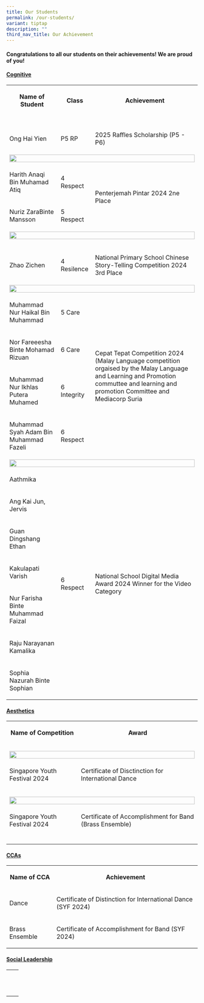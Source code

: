 ```yaml
---
title: Our Students
permalink: /our-students/
variant: tiptap
description: ""
third_nav_title: Our Achievement
---
```

<h4>Congratulations to all our students on their achievements! We are proud of you!</h4>
<p></p>
<h4><strong><u>Cognitive</u></strong></h4>
<table style="minWidth: 75px">
<colgroup>
<col>
<col>
<col>
</colgroup>
<tbody>
<tr>
<th rowspan="1" colspan="1">
<p>Name of Student</p>
</th>
<th rowspan="1" colspan="1">
<p>Class</p>
</th>
<th rowspan="1" colspan="1">
<p>Achievement</p>
</th>
</tr>
<tr>
<td rowspan="1" colspan="3">
<p></p>
</td>
</tr>
<tr>
<td rowspan="1" colspan="1">
<p>Ong Hai Yien</p>
</td>
<td rowspan="1" colspan="1">
<p>P5 RP</p>
</td>
<td rowspan="1" colspan="1">
<p>2025 Raffles Scholarship (P5 - P6)</p>
</td>
</tr>
<tr>
<td rowspan="1" colspan="3">
<div class="isomer-image-wrapper">
<img style="width: 100%" height="auto" width="100%" alt="" src="/images/Malay_language_award.png">
</div>
</td>
</tr>
<tr>
<td rowspan="1" colspan="1">
<p>Harith Anaqi Bin Muhamad Atiq</p>
</td>
<td rowspan="1" colspan="1">
<p>4 Respect</p>
</td>
<td rowspan="2" colspan="1">
<p>Penterjemah Pintar 2024 2ne Place</p>
</td>
</tr>
<tr>
<td rowspan="1" colspan="1">
<p>Nuriz ZaraBinte Mansson</p>
</td>
<td rowspan="1" colspan="1">
<p>5 Respect</p>
</td>
</tr>
<tr>
<td rowspan="1" colspan="3">
<div class="isomer-image-wrapper">
<img style="width: 100%" height="auto" width="100%" alt="" src="/images/chinese_competition.jpg">
</div>
<p></p>
</td>
</tr>
<tr>
<td rowspan="1" colspan="1">
<p>Zhao Zichen</p>
</td>
<td rowspan="1" colspan="1">
<p>4 Resilence</p>
</td>
<td rowspan="1" colspan="1">
<p>National Primary School Chinese Story-Telling Competition 2024 3rd Place</p>
</td>
</tr>
<tr>
<td rowspan="1" colspan="3">
<div class="isomer-image-wrapper">
<img style="width: 100%" height="auto" width="100%" alt="" src="/images/Cepat_Tepat.png">
</div>
</td>
</tr>
<tr>
<td rowspan="1" colspan="1">
<p>Muhammad Nur Haikal Bin Muhammad</p>
</td>
<td rowspan="1" colspan="1">
<p>5 Care</p>
</td>
<td rowspan="4" colspan="1">
<p>Cepat Tepat Competition 2024 (Malay Language competition orgaised by the
Malay Language and Learning and Promotion commuttee and learning and promotion
Committee and Mediacorp Suria</p>
</td>
</tr>
<tr>
<td rowspan="1" colspan="1">
<p>Nor Fareeesha Binte Mohamad Rizuan</p>
</td>
<td rowspan="1" colspan="1">
<p>6 Care</p>
</td>
</tr>
<tr>
<td rowspan="1" colspan="1">
<p>Muhammad Nur Ikhlas Putera Muhamed</p>
</td>
<td rowspan="1" colspan="1">
<p>6 Integrity</p>
</td>
</tr>
<tr>
<td rowspan="1" colspan="1">
<p>Muhammad Syah Adam Bin Muhammad Fazeli</p>
</td>
<td rowspan="1" colspan="1">
<p>6 Respect</p>
</td>
</tr>
<tr>
<td rowspan="1" colspan="3">
<div class="isomer-image-wrapper">
<img style="width: 100%" height="auto" width="100%" alt="" src="/images/SDMA.png">
</div>
</td>
</tr>
<tr>
<td rowspan="1" colspan="1">
<p>Aathmika⁠</p>
</td>
<td rowspan="7" colspan="1">
<p>6 Respect</p>
</td>
<td rowspan="7" colspan="1">
<p>National School Digital Media Award 2024 Winner for the Video Category</p>
</td>
</tr>
<tr>
<td rowspan="1" colspan="1">
<p>Ang Kai Jun, Jervis</p>
</td>
</tr>
<tr>
<td rowspan="1" colspan="1">
<p>Guan Dingshang Ethan</p>
</td>
</tr>
<tr>
<td rowspan="1" colspan="1">
<p>Kakulapati Varish</p>
</td>
</tr>
<tr>
<td rowspan="1" colspan="1">
<p>Nur Farisha Binte Muhammad Faizal</p>
</td>
</tr>
<tr>
<td rowspan="1" colspan="1">
<p>Raju Narayanan Kamalika</p>
</td>
</tr>
<tr>
<td rowspan="1" colspan="1">
<p>Sophia Nazurah Binte Sophian</p>
</td>
</tr>
</tbody>
</table>
<h4><strong><u>Aesthetics</u></strong></h4>
<table style="minWidth: 50px">
<colgroup>
<col>
<col>
</colgroup>
<tbody>
<tr>
<th rowspan="1" colspan="1">
<p>Name of Competition</p>
</th>
<th rowspan="1" colspan="1">
<p>Award</p>
</th>
</tr>
<tr>
<td rowspan="1" colspan="2">
<p></p>
<div class="isomer-image-wrapper">
<img style="width: 100%" height="auto" width="100%" alt="" src="/images/Dance.png">
</div>
</td>
</tr>
<tr>
<td rowspan="1" colspan="1">
<p>Singapore Youth Festival 2024</p>
</td>
<td rowspan="1" colspan="1">
<p>Certificate of Disctinction for International Dance</p>
</td>
</tr>
<tr>
<td rowspan="1" colspan="2">
<p></p>
<div class="isomer-image-wrapper">
<img style="width: 100%" height="auto" width="100%" alt="" src="/images/Brass_Band.png">
</div>
</td>
</tr>
<tr>
<td rowspan="1" colspan="1">
<p>Singapore Youth Festival 2024</p>
</td>
<td rowspan="1" colspan="1">
<p>Certificate of Accomplishment for Band (Brass Ensemble)</p>
</td>
</tr>
<tr>
<td rowspan="1" colspan="1">
<p></p>
</td>
<td rowspan="1" colspan="1">
<p></p>
</td>
</tr>
</tbody>
</table>
<h4><strong><u>CCAs</u></strong></h4>
<table style="minWidth: 50px">
<colgroup>
<col>
<col>
</colgroup>
<tbody>
<tr>
<th rowspan="1" colspan="1">
<p>Name of CCA</p>
</th>
<th rowspan="1" colspan="1">
<p>Achievement</p>
</th>
</tr>
<tr>
<td rowspan="1" colspan="1">
<p>Dance</p>
</td>
<td rowspan="1" colspan="1">
<p>Certificate of Distinction for International Dance (SYF 2024)</p>
</td>
</tr>
<tr>
<td rowspan="1" colspan="1">
<p>Brass Ensemble</p>
</td>
<td rowspan="1" colspan="1">
<p>Certificate of Accomplishment for Band (SYF 2024)</p>
</td>
</tr>
</tbody>
</table>
<h4><strong><u>Social Leadership</u></strong></h4>
<table style="minWidth: 50px">
<colgroup>
<col>
<col>
</colgroup>
<tbody>
<tr>
<th rowspan="1" colspan="1">
<p></p>
</th>
<th rowspan="1" colspan="1">
<p></p>
</th>
</tr>
<tr>
<td rowspan="1" colspan="1">
<p></p>
</td>
<td rowspan="1" colspan="1">
<p></p>
</td>
</tr>
<tr>
<td rowspan="1" colspan="1">
<p></p>
</td>
<td rowspan="1" colspan="1">
<p></p>
</td>
</tr>
</tbody>
</table>
<p></p>
<p></p>